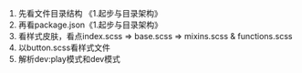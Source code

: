 1. 先看文件目录结构 《1.起步与目录架构》
2. 再看package.json《1.起步与目录架构》
3. 看样式皮肤，看点index.scss => base.scss => mixins.scss & functions.scss
4. 以button.scss看样式文件
5. 解析dev:play模式和dev模式

